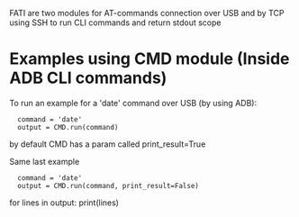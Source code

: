 FATI are two modules for AT-commands
connection over USB and by TCP using SSH
to run CLI commands and return stdout scope

# Examples using CMD module (Inside ADB CLI commands)

To run an example for a 'date' command over USB (by using ADB):
```
  command = 'date'
  output = CMD.run(command)
```  
  by default CMD has a param called print_result=True

Same last example
```
  command = 'date'
  output = CMD.run(command, print_result=False)
``` 
  for lines in output:
    print(lines)
